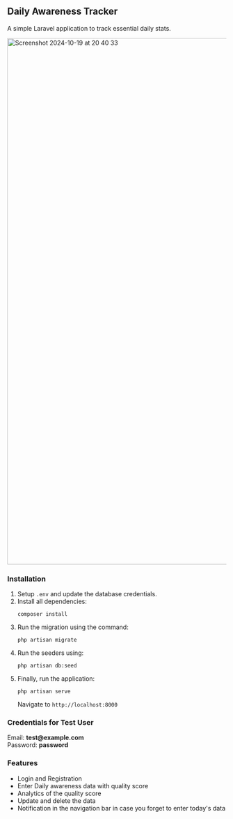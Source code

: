 <h2>Daily Awareness Tracker</h2>

<p>A simple Laravel application to track essential daily stats.</p>
<img width="1206" alt="Screenshot 2024-10-19 at 20 40 33" src="https://github.com/user-attachments/assets/7de7e276-7291-4cdf-817f-bede85bf3700">

<h3>Installation</h3>
<ol>
    <li>Setup <code>.env</code> and update the database credentials.</li>
    <li>Install all dependencies:
        <pre><code>composer install</code></pre>
    </li>
    <li>Run the migration using the command:
        <pre><code>php artisan migrate</code></pre>
    </li>
    <li>Run the seeders using:
        <pre><code>php artisan db:seed</code></pre>
    </li>
    <li>Finally, run the application:
        <pre><code>php artisan serve</code></pre>
        <p>Navigate to <code>http://localhost:8000</code></p>
    </li>
</ol>

<h3>Credentials for Test User</h3>
<p>Email: <strong>test@example.com</strong><br>
   Password: <strong>password</strong></p>

<h3>Features</h3>
<ul>
    <li>Login and Registration</li>
    <li>Enter Daily awareness data with quality score</li>
    <li>Analytics of the quality score</li>
    <li>Update and delete the data</li>
    <li>Notification in the navigation bar in case you forget to enter today's data</li>
</ul>
